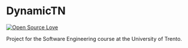 # DynamicTN

[![Open Source Love](https://badges.frapsoft.com/os/v3/open-source.svg?v=103)](https://github.com/ellerbrock/open-source-badges/)

Project for the Software Engineering course at the University of Trento.

